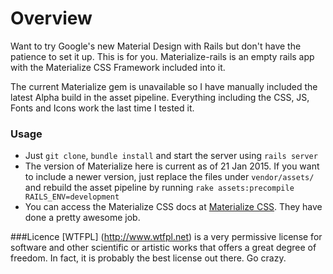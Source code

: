 # Overview #

Want to try Google's new Material Design with Rails but don't have the patience to set it up. This is for you. Materialize-rails is an empty rails app with the Materialize CSS Framework included into it.

The current Materialize gem is unavailable so I have manually included the latest Alpha build in the asset pipeline. Everything including the CSS, JS, Fonts and Icons work the last time I tested it.

### Usage

- Just `git clone`, `bundle install` and start the server using `rails server`
- The version of Materialize here is current as of 21 Jan 2015. If you want to include a newer version, just replace the files under `vendor/assets/` and rebuild the asset pipeline by running `rake assets:precompile RAILS_ENV=development`
- You can access the Materialize CSS docs at [Materialize CSS](http://materializecss.com). They have done a pretty awesome job.

###Licence
[WTFPL] (http://www.wtfpl.net) is a very permissive license for software and other scientific or artistic works that offers a great degree of freedom. In fact, it is probably the best license out there. Go crazy.
